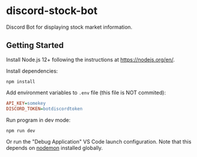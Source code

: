 # discord-stock-bot

Discord Bot for displaying stock market information.

## Getting Started

Install Node.js 12+ following the instructions at https://nodejs.org/en/.

Install dependencies:

```shell
npm install
```

Add environment variables to `.env` file (this file is NOT commited):

```ini
API_KEY=somekey
DISCORD_TOKEN=botdiscordtoken
```

Run program in dev mode:

```shell
npm run dev
```

Or run the "Debug Application" VS Code launch configuration. Note that this depends on [nodemon](https://nodemon.io/) installed globally.
